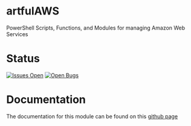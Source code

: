 # artfulAWS
PowerShell Scripts, Functions, and Modules for managing Amazon Web Services

# Status
[![Issues Open](https://img.shields.io/github/issues/artfulbodger/artfulAWS.svg)](https://github.com/artfulbodger/artfulAWS/issues)
[![Open Bugs](https://img.shields.io/github/issues-raw/artfulbodger/artfulAWS/bug.svg?color=red&label=open%20bugs)](https://github.com/artfulbodger/artfulAWS/issues?q=is%3Aopen+is%3Aissue+label%3Abug)

# Documentation

The documentation for this module can be found on this [github page](https://artfulbodger.github.io/artfulAWS/)
